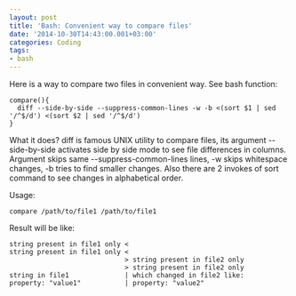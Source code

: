 ```yaml
---
layout: post
title: 'Bash: Convenient way to compare files'
date: '2014-10-30T14:43:00.001+03:00'
categories: Coding
tags:
- bash
---
```


Here is a way to compare two files in convenient way. See bash function:

	compare(){
	  diff --side-by-side --suppress-common-lines -w -b <(sort $1 | sed '/^$/d') <(sort $2 | sed '/^$/d')
	}

What it does?
diff is famous UNIX utility to compare files, its argument --side-by-side activates side by side mode to see file differences in columns. Argument skips same --suppress-common-lines lines, -w skips whitespace changes, -b tries to find smaller changes. Also there are 2 invokes of sort command to see changes in alphabetical order.

Usage:

	compare /path/to/file1 /path/to/file1

Result will be like: 

	string present in file1 only <
	string present in file1 only <
								 > string present in file2 only
								 > string present in file2 only
	string in file1              | which changed in file2 like:
	property: "value1"           | property: "value2"